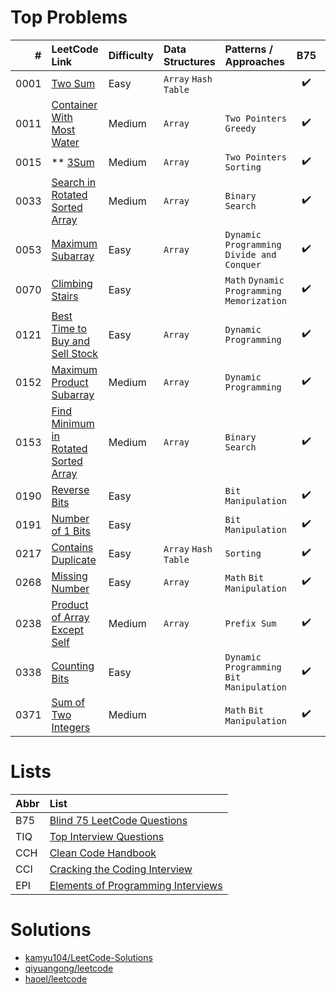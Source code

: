 # Top Problems

| #    | LeetCode Link                                                                                               | Difficulty | Data Structures      | Patterns / Approaches                       | B75                | TIQ                | CCH                | CCI                | EPI                |
|-----:|:------------------------------------------------------------------------------------------------------------|:-----------|:---------------------|:--------------------------------------------|:------------------:|:------------------:|:------------------:|:------------------:|:------------------:|
| 0001 | [Two Sum](https://leetcode.com/problems/two-sum/)                                                           | Easy       | `Array` `Hash Table` |                                             | :heavy_check_mark: |                    | :heavy_check_mark: |                    |                    |
| 0011 | [Container With Most Water](https://leetcode.com/problems/container-with-most-water/)                       | Medium     | `Array`              | `Two Pointers` `Greedy`                     | :heavy_check_mark: |                    |                    |                    |                    |
| 0015 | ** [3Sum](https://leetcode.com/problems/3sum/)                                                              | Medium     | `Array`              | `Two Pointers` `Sorting`                    | :heavy_check_mark: |                    |                    |                    |                    |
| 0033 | [Search in Rotated Sorted Array](https://leetcode.com/problems/search-in-rotated-sorted-array/)             | Medium     | `Array`              | `Binary Search`                             | :heavy_check_mark: |                    |                    |                    |                    |
| 0053 | [Maximum Subarray](https://leetcode.com/problems/maximum-subarray/)                                         | Easy       | `Array`              | `Dynamic Programming` `Divide and Conquer`  | :heavy_check_mark: |                    | :heavy_check_mark: |                    |                    |
| 0070 | [Climbing Stairs](https://leetcode.com/problems/climbing-stairs/)                                           | Easy       |                      | `Math` `Dynamic Programming` `Memorization` | :heavy_check_mark: |                    |                    |                    |                    |
| 0121 | [Best Time to Buy and Sell Stock](https://leetcode.com/problems/best-time-to-buy-and-sell-stock/)           | Easy       | `Array`              | `Dynamic Programming`                       | :heavy_check_mark: |                    |                    |                    |                    |
| 0152 | [Maximum Product Subarray](https://leetcode.com/problems/maximum-product-subarray/)                         | Medium     | `Array`              | `Dynamic Programming`                       | :heavy_check_mark: |                    | :heavy_check_mark: |                    |                    |
| 0153 | [Find Minimum in Rotated Sorted Array](https://leetcode.com/problems/find-minimum-in-rotated-sorted-array/) | Medium     | `Array`              | `Binary Search`                             | :heavy_check_mark: |                    | :heavy_check_mark: |                    |                    |
| 0190 | [Reverse Bits](https://leetcode.com/problems/reverse-bits/)                                                 | Easy       |                      | `Bit Manipulation`                          | :heavy_check_mark: |                    |                    |                    |                    |
| 0191 | [Number of 1 Bits](https://leetcode.com/problems/number-of-1-bits/)                                         | Easy       |                      | `Bit Manipulation`                          | :heavy_check_mark: |                    | :heavy_check_mark: |                    |                    |
| 0217 | [Contains Duplicate](https://leetcode.com/problems/contains-duplicate/)                                     | Easy       | `Array` `Hash Table` | `Sorting`                                   | :heavy_check_mark: |                    |                    |                    |                    |
| 0268 | [Missing Number](https://leetcode.com/problems/missing-number/)                                             | Easy       | `Array`              | `Math` `Bit Manipulation`                   | :heavy_check_mark: |                    |                    |                    |                    |
| 0238 | [Product of Array Except Self](https://leetcode.com/problems/product-of-array-except-self/)                 | Medium     | `Array`              | `Prefix Sum`                                | :heavy_check_mark: |                    |                    |                    |                    |
| 0338 | [Counting Bits](https://leetcode.com/problems/counting-bits/)                                               | Easy       |                      | `Dynamic Programming` `Bit Manipulation`    | :heavy_check_mark: |                    |                    |                    |                    |
| 0371 | [Sum of Two Integers](https://leetcode.com/problems/sum-of-two-integers/)                                   | Medium     |                      | `Math` `Bit Manipulation`                   | :heavy_check_mark: |                    |                    |                    |                    |

# Lists

| Abbr | List                                                                                                              |
|:-----|:------------------------------------------------------------------------------------------------------------------|
| B75  | [Blind 75 LeetCode Questions](https://leetcode.com/discuss/general-discussion/460599/blind-75-leetcode-questions) |
| TIQ  | [Top Interview Questions](https://leetcode.com/explore/interview/card/top-interview-questions-easy/)              |
| CCH  | [Clean Code Handbook](https://app.selz.com/item/546c6e1ab7987209fc7fd418)                                         |
| CCI  | [Cracking the Coding Interview](https://www.crackingthecodinginterview.com/)                                      |
| EPI  | [Elements of Programming Interviews](https://elementsofprogramminginterviews.com/)                                |

# Solutions

- [kamyu104/LeetCode-Solutions](https://github.com/kamyu104/LeetCode-Solutions)
- [qiyuangong/leetcode](https://github.com/qiyuangong/leetcode)
- [haoel/leetcode](https://github.com/haoel/leetcode)
